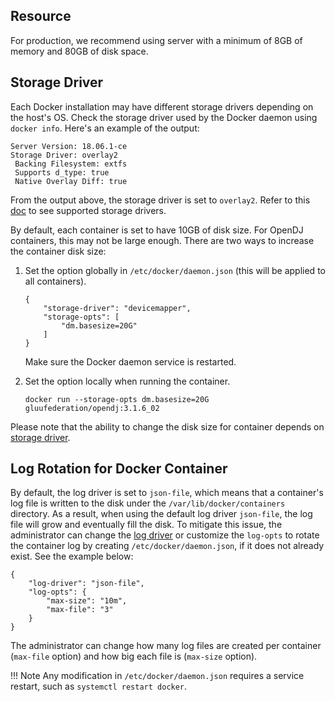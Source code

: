 ## Resource

For production, we recommend using server with a minimum of 8GB of memory and 80GB of disk space.

## Storage Driver

Each Docker installation may have different storage drivers depending on the host's OS. Check the storage driver used by the Docker daemon using `docker info`. Here's an example of the output:

```
Server Version: 18.06.1-ce
Storage Driver: overlay2
 Backing Filesystem: extfs
 Supports d_type: true
 Native Overlay Diff: true
```

From the output above, the storage driver is set to `overlay2`. Refer to this [doc](https://docs.docker.com/storage/storagedriver/select-storage-driver/) to see supported storage drivers.

By default, each container is set to have 10GB of disk size. For OpenDJ containers, this may not be large enough. There are two ways to increase the container disk size:

1.  Set the option globally in `/etc/docker/daemon.json` (this will be applied to all containers).

    ```
    {
        "storage-driver": "devicemapper",
        "storage-opts": [
            "dm.basesize=20G"
        ]
    }
    ```

    Make sure the Docker daemon service is restarted.

1.  Set the option locally when running the container.

    ```
    docker run --storage-opts dm.basesize=20G gluufederation/opendj:3.1.6_02
    ```

Please note that the ability to change the disk size for container depends on [storage driver](https://docs.docker.com/storage/storagedriver/select-storage-driver/).

## Log Rotation for Docker Container

By default, the log driver is set to `json-file`, which means that a container's log file is written to the disk under the `/var/lib/docker/containers` directory. As a result, when using the default log driver `json-file`, the log file will grow and eventually fill the disk. To mitigate this issue, the administrator can change the [log driver](https://docs.docker.com/config/containers/logging/configure/) or customize the `log-opts` to rotate the container log by creating `/etc/docker/daemon.json`, if it does not already exist. See the example below:

```
{
    "log-driver": "json-file",
    "log-opts": {
        "max-size": "10m",
        "max-file": "3"
    }
}
```

The administrator can change how many log files are created per container (`max-file` option) and how big each file is (`max-size` option).

!!! Note
    Any modification in `/etc/docker/daemon.json` requires a service restart, such as `systemctl restart docker`.
